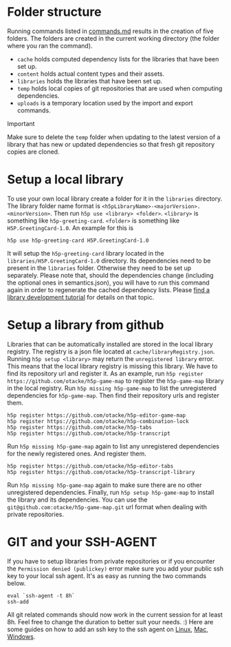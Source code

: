 # Folder structure

Running commands listed in [commands.md](commands.md) results in the creation of five folders. The folders are created in the current working directory (the folder where you ran the command).
- `cache` holds computed dependency lists for the libraries that have been set up.
- `content` holds actual content types and their assets.
- `libraries` holds the libraries that have been set up.
- `temp` holds local copies of git repositories that are used when computing dependencies.
- `uploads` is a temporary location used by the import and export commands.

> [!IMPORTANT]
> Make sure to delete the `temp` folder when updating to the latest version of a library that has new or updated dependencies so that fresh git repository copies are cloned.

# Setup a local library

To use your own local library create a folder for it in the `libraries` directory. The library folder name format is `<h5pLibraryName>-<majorVersion>.<minorVersion>`.
Then run `h5p use <library> <folder>`.
`<library>` is something like `h5p-greeting-card`.
`<folder>` is something like `H5P.GreetingCard-1.0`.
An example for this is
```
h5p use h5p-greeting-card H5P.GreetingCard-1.0
```
It will setup the `h5p-greeting-card` library located in the `libraries/H5P.GreetingCard-1.0` directory.
Its dependencies need to be present in the `libraries` folder. Otherwise they need to be set up separately.
Please note that, should the dependencies change (including the optional ones in semantics.json), you will have to run this command again in order to regenerate the cached dependency lists.
Please [find a library development tutorial](https://h5p.org/library-development) for details on that topic.

# Setup a library from github

Libraries that can be automatically installed are stored in the local library registry. The registry is a json file located at `cache/libraryRegistry.json`.
Running `h5p setup <library>` may return the `unregistered library` error. This means that the local library registry is missing this library. We have to find its repository url and register it.
As an example, run `h5p register https://github.com/otacke/h5p-game-map` to register the `h5p-game-map` library in the local registry.
Run `h5p missing h5p-game-map` to list the unregistered dependencies for `h5p-game-map`. Then find their repository urls and register them.
```
h5p register https://github.com/otacke/h5p-editor-game-map
h5p register https://github.com/otacke/h5p-combination-lock
h5p register https://github.com/otacke/h5p-tabs
h5p register https://github.com/otacke/h5p-transcript
```
Run `h5p missing h5p-game-map` again to list any unregistered dependencies for the newly registered ones. And register them.
```
h5p register https://github.com/otacke/h5p-editor-tabs
h5p register https://github.com/otacke/h5p-transcript-library
```
Run `h5p missing h5p-game-map` again to make sure there are no other unregistered dependencies.
Finally, run `h5p setup h5p-game-map` to install the library and its dependencies.
You can use the `git@github.com:otacke/h5p-game-map.git` url format when dealing with private repositories.

# GIT and your SSH-AGENT

If you have to setup libraries from private repositories or if you encounter the `Permission denied (publickey)` error make sure you add your public ssh key to your local ssh agent.
It's as easy as running the two commands below.
```
eval `ssh-agent -t 8h`
ssh-add
```
All git related commands should now work in the current session for at least 8h. Feel free to change the duration to better suit your needs. :)
Here are some guides on how to add an ssh key to the ssh agent on [Linux](https://docs.github.com/en/enterprise-cloud@latest/authentication/connecting-to-github-with-ssh/generating-a-new-ssh-key-and-adding-it-to-the-ssh-agent#adding-your-ssh-key-to-the-ssh-agent), [Mac](https://docs.github.com/en/enterprise-cloud@latest/authentication/connecting-to-github-with-ssh/generating-a-new-ssh-key-and-adding-it-to-the-ssh-agent?platform=mac#adding-your-ssh-key-to-the-ssh-agent), [Windows](https://docs.github.com/en/enterprise-cloud@latest/authentication/connecting-to-github-with-ssh/generating-a-new-ssh-key-and-adding-it-to-the-ssh-agent?platform=windows#adding-your-ssh-key-to-the-ssh-agent).

